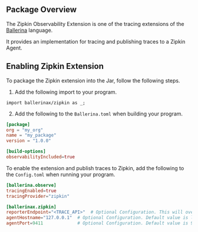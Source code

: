 ## Package Overview

The Zipkin Observability Extension is one of the tracing extensions of the<a target="_blank" href="https://ballerina.io/"> Ballerina</a> language.

It provides an implementation for tracing and publishing traces to a Zipkin Agent.

## Enabling Zipkin Extension

To package the Zipkin extension into the Jar, follow the following steps.
1. Add the following import to your program.
```ballerina
import ballerinax/zipkin as _;
```

2. Add the following to the `Ballerina.toml` when building your program.
```toml
[package]
org = "my_org"
name = "my_package"
version = "1.0.0"

[build-options]
observabilityIncluded=true
```

To enable the extension and publish traces to Zipkin, add the following to the `Config.toml` when running your program.
```toml
[ballerina.observe]
tracingEnabled=true
tracingProvider="zipkin"

[ballerinax.zipkin]
reporterEndpoint="<TRACE_API>"  # Optional Configuration. This will override the values of agentHostname & agentPort.
agentHostname="127.0.0.1"  # Optional Configuration. Default value is localhost
agentPort=9411             # Optional Configuration. Default value is 9411
```
